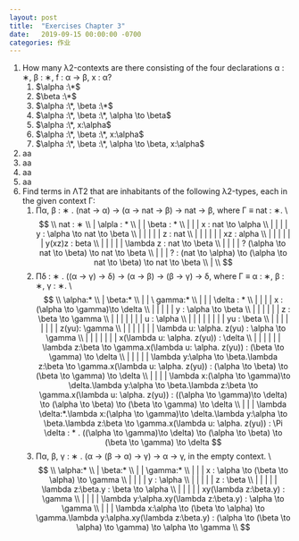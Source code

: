```yaml
---
layout: post
title:  "Exercises Chapter 3"
date:   2019-09-15 00:00:00 -0700
categories: 作业
---
```


1. How many λ2-contexts are there consisting of the four declarations α : ∗, β : ∗, f : α → β, x : α?
    1. $\alpha :\*$
    2. $\beta :\*$
    3. $\alpha :\*, \beta :\*$
    4. $\alpha :\*, \beta :\*, \alpha \to \beta$
    5. $\alpha :\*, x:\alpha$
    6. $\alpha :\*, \beta :\*, x:\alpha$
    7. $\alpha :\*, \beta :\*, \alpha \to \beta, x:\alpha$
2. aa
3. aa
4. aa
5. aa
6. Find terms in ΛT2 that are inhabitants of the following λ2-types, each in the given context Γ:
    1. Πα, β : ∗ . (nat → α) → (α → nat → β) → nat → β, where Γ ≡ nat : ∗. \\
    $$ \\
    nat : ∗ \\
    | \alpla : * \\
    | | \beta : * \\
    | | | x : nat \to \alpha \\
    | | | | y : \alpha \to nat \to \beta \\
    | | | | | z : nat \\
    | | | | | | xz : alpha \\
    | | | | | | y(xz)z : beta \\
    | | | | | \lambda z : nat \to \beta \\
    | | | | ? (\alpha \to nat \to \beta) \to nat \to \beta \\
    | | | ? : (nat \to \alpha) \to (\alpha \to nat \to \beta) \to nat \to \beta \\
    | \\
    $$
    2. Πδ : ∗ . ((α → γ) → δ) → (α → β) → (β → γ) → δ, where Γ ≡ α : ∗, β : ∗, γ : ∗. \\
    $$ \\
    \alpha:* \\
    | \beta:* \\
    | | \ gamma:* \\
    | | | \delta : * \\
    | | | | x : (\alpha \to \gamma)\to \delta \\
    | | | | | y : \alpha \to \beta \\
    | | | | | | z : \beta \to \gamma \\
    | | | | | | | u : \alpha \\
    | | | | | | | | yu : \beta \\
    | | | | | | | | z(yu): \gamma \\
    | | | | | | | \lambda u: \alpha. z(yu) : \alpha \to \gamma \\
    | | | | | | | x(\lambda u: \alpha. z(yu)) : \delta \\
    | | | | | | \lambda z:\beta \to \gamma.x(\lambda u: \alpha. z(yu)) : (\beta \to \gamma) \to \delta \\
    | | | | | \lambda y:\alpha \to \beta.\lambda z:\beta \to \gamma.x(\lambda u: \alpha. z(yu)) : (\alpha \to \beta) \to (\beta \to \gamma) \to \delta \\
    | | | | \lambda x:(\alpha \to \gamma)\to \delta.\lambda y:\alpha \to \beta.\lambda z:\beta \to \gamma.x(\lambda u: \alpha. z(yu)) : ((\alpha \to \gamma)\to \delta) \to (\alpha \to \beta) \to (\beta \to \gamma) \to \delta \\
    | | | \lambda \delta:*.\lambda x:(\alpha \to \gamma)\to \delta.\lambda y:\alpha \to \beta.\lambda z:\beta \to \gamma.x(\lambda u: \alpha. z(yu)) : \Pi \delta : * . ((\alpha \to \gamma)\to \delta) \to (\alpha \to \beta) \to (\beta \to \gamma) \to \delta
    $$
    3. Πα, β, γ : ∗ . (α → (β → α) → γ) → α → γ, in the empty context. \\
    $$ \\
    \alpha:* \\
    | \beta:* \\
    | | \gamma:* \\
    | | | x : \alpha \to (\beta \to \alpha) \to \gamma \\
    | | | | y : \alpha \\
    | | | | | z : \beta \\
    | | | | | \lambda z:\beta.y : \beta \to \alpha \\
    | | | | | xy(\lambda z:\beta.y) : \gamma \\
    | | | | \lambda y:\alpha.xy(\lambda z:\beta.y) : \alpha \to \gamma \\
    | | | \lambda x:\alpha \to (\beta \to \alpha) \to \gamma.\lambda y:\alpha.xy(\lambda z:\beta.y)  : (\alpha \to (\beta \to \alpha) \to \gamma) \to \alpha \to \gamma \\
    $$
